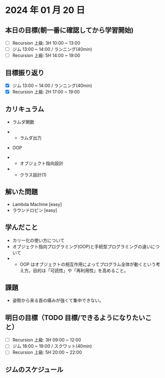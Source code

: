 # 2024 年 01 月 20 日

## 本日の目標(朝一番に確認してから学習開始)

- [ ] Recursion 上級: 3H 10:00 ~ 13:00
- [ ] ジム 13:00 ~ 14:00 / ランニング(40min)
- [ ] Recursion 上級: 5H 14:00 ~ 19:00

## 目標振り返り

- [x] ジム 13:00 ~ 14:00 / ランニング(40min)
- [x] Recursion 上級: 2H 17:00 ~ 19:00

## カリキュラム

- ラムダ関数
- - ラムダ出力

- OOP
- - オブジェクト指向設計
- - クラス設計(1)

## 解いた問題

- Lambda Machine [easy]
- ラウンドロビン [easy]

## 学んだこと

- カリー化の使い方について
- オブジェクト指向プログラミング(OOP)と手続型プログラミングの違いについて
- - OOP はオブジェクトの相互作用によってプログラム全体が動くという考え方。目的は「可読性」や「再利用性」を高めること。

## 課題

- 姿勢から来る首の痛みが強くて集中できない。

## 明日の目標（TODO 目標/できるようになりたいこと）

- [ ] Recursion 上級: 3H 09:00 ~ 12:00
- [ ] ジム 18:00 ~ 19:00 / スクワット(40min)
- [ ] Recursion 上級: 5H 20:00 ~ 22:00

## ジムのスケジュール
